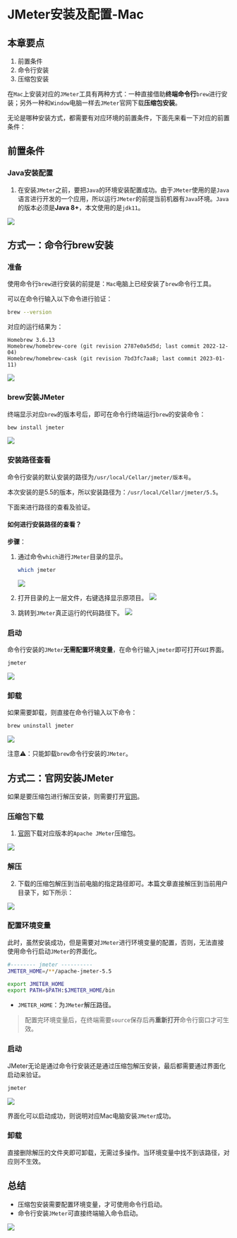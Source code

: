 # JMeter安装及配置-Mac

## 本章要点
1. 前置条件
1. 命令行安装
1. 压缩包安装


在`Mac`上安装对应的`JMeter`工具有两种方式：一种直接借助**终端命令行**`brew`进行安装；另外一种和`Window`电脑一样去`JMeter`官网下载**压缩包安装**。

无论是哪种安装方式，都需要有对应环境的前置条件，下面先来看一下对应的前置条件：

## 前置条件
### Java安装配置

1. 在安装`JMeter`之前，要把`Java`的环境安装配置成功。由于`JMeter`使用的是`Java`语言进行开发的一个应用，所以运行`JMeter`的前提当前机器有`Java`环境。`Java`的版本必须是**Java 8+**，本文使用的是`jdk11`。

![](https://cdn.jsdelivr.net/gh/TesterDevSoul/pic/manual/20230106140728.png)

## 方式一：命令行brew安装
### 准备

使用命令行`brew`进行安装的前提是：`Mac`电脑上已经安装了`brew`命令行工具。

可以在命令行输入以下命令进行验证：
```bash
brew --version
```
对应的运行结果为：
```
Homebrew 3.6.13
Homebrew/homebrew-core (git revision 2787e0a5d5d; last commit 2022-12-04)
Homebrew/homebrew-cask (git revision 7bd3fc7aa8; last commit 2023-01-11)
```
![](https://cdn.jsdelivr.net/gh/TesterDevSoul/pic/manual/20230116111248.png)

### brew安装JMeter

终端显示对应`brew`的版本号后，即可在命令行终端运行`brew`的安装命令：

```bash
bew install jmeter
```

![](https://cdn.jsdelivr.net/gh/TesterDevSoul/pic/manual/20230130150002.png)

### 安装路径查看

命令行安装的默认安装的路径为`/usr/local/Cellar/jmeter/版本号`。

本次安装的是5.5的版本，所以安装路径为：`/usr/local/Cellar/jmeter/5.5`。

下面来进行路径的查看及验证。

#### 如何进行安装路径的查看？

**步骤**：

1. 通过命令`which`进行`JMeter`目录的显示。
   ```bash
   which jmeter
   ```
   ![](https://cdn.jsdelivr.net/gh/TesterDevSoul/pic/manual/20230130150200.png)

2. 打开目录的上一层文件，右键选择显示原项目。
    ![](https://cdn.jsdelivr.net/gh/TesterDevSoul/pic/manual/20230116135447.png)

3. 跳转到`JMeter`真正运行的代码路径下。
    ![](https://cdn.jsdelivr.net/gh/TesterDevSoul/pic/manual/20230116140257.png)



### 启动

命令行安装的`JMeter`**无需配置环境变量**，在命令行输入`jmeter`即可打开`GUI`界面。

```bash
jmeter
```

![](https://cdn.jsdelivr.net/gh/TesterDevSoul/pic/manual/20230116143106.png)


### 卸载

如果需要卸载，则直接在命令行输入以下命令：

```bash
brew uninstall jmeter
```

![](https://cdn.jsdelivr.net/gh/TesterDevSoul/pic/manual/20230130150241.png)


注意⚠️：只能卸载`brew`命令行安装的`JMeter`。

## 方式二：官网安装JMeter

如果是要压缩包进行解压安装，则需要打开[官网](https://jmeter.apache.org/download_jmeter.cgi)。

### 压缩包下载

1. [官网](https://jmeter.apache.org/download_jmeter.cgi)下载对应版本的`Apache JMeter`压缩包。
   
![](https://cdn.jsdelivr.net/gh/TesterDevSoul/pic/manual/20230116105918.png)

### 解压

2. 下载的压缩包解压到当前电脑的指定路径即可。本篇文章直接解压到当前用户目录下，如下所示：

![](https://cdn.jsdelivr.net/gh/TesterDevSoul/pic/manual/20230106140822.png)



### 配置环境变量
此时，虽然安装成功，但是需要对`JMeter`进行环境变量的配置，否则，无法直接使用命令行启动`JMeter`的界面化。

```bash
#-------- jmeter ----------
JMETER_HOME=/**/apache-jmeter-5.5

export JMETER_HOME
export PATH=$PATH:$JMETER_HOME/bin
```
- `JMETER_HOME`：为`JMeter`解压路径。

>配置完环境变量后，在终端需要`source`保存后再**重新打开**命令行窗口才可生效。

### 启动
JMeter无论是通过命令行安装还是通过压缩包解压安装，最后都需要通过界面化启动来验证。

```bash
jmeter
```

![](https://cdn.jsdelivr.net/gh/TesterDevSoul/pic/manual/20230116143106.png)

界面化可以启动成功，则说明对应Mac电脑安装`JMeter`成功。

### 卸载

直接删除解压的文件夹即可卸载，无需过多操作。当环境变量中找不到该路径，对应则不生效。

## 总结
- 压缩包安装需要配置环境变量，才可使用命令行启动。
- 命令行安装`JMeter`可直接终端输入命令启动。

![](https://cdn.jsdelivr.net/gh/TesterDevSoul/pic/manual/20230130151516.png)